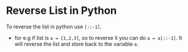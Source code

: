 # Reverse List in Python

To reverse the list in python use `[::-1]`.

* for e.g if list is `a = [1,2,3]`, so  to reverse it you can do `a = a[::-1]`. It will reverse the list and store back to the variable `a`.
